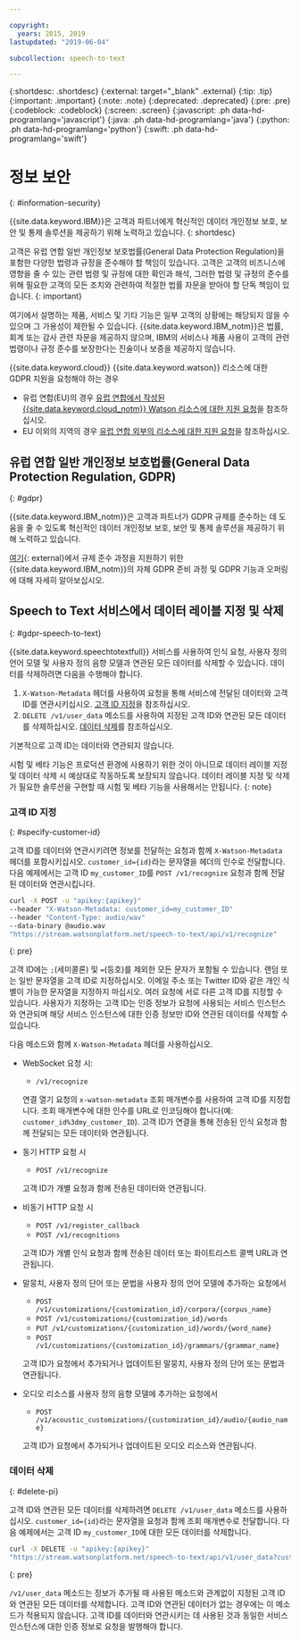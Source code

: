 ```yaml
---

copyright:
  years: 2015, 2019
lastupdated: "2019-06-04"

subcollection: speech-to-text

---
```


{:shortdesc: .shortdesc}
{:external: target="_blank" .external}
{:tip: .tip}
{:important: .important}
{:note: .note}
{:deprecated: .deprecated}
{:pre: .pre}
{:codeblock: .codeblock}
{:screen: .screen}
{:javascript: .ph data-hd-programlang='javascript'}
{:java: .ph data-hd-programlang='java'}
{:python: .ph data-hd-programlang='python'}
{:swift: .ph data-hd-programlang='swift'}

# 정보 보안
{: #information-security}

{{site.data.keyword.IBM}}은 고객과 파트너에게 혁신적인 데이터 개인정보 보호, 보안 및 통제 솔루션을 제공하기 위해 노력하고 있습니다.
{: shortdesc}

고객은 유럽 연합 일반 개인정보 보호법률(General Data Protection Regulation)을 포함한
다양한 법령과 규정을 준수해야 할 책임이 있습니다. 고객은 고객의 비즈니스에 영향을 줄 수 있는 관련 법령 및 규정에 대한 확인과 해석, 그러한 법령 및 규정의 준수를 위해 필요한 고객의 모든 조치와 관련하여 적절한 법률 자문을 받아야 할 단독 책임이 있습니다.
{: important}

여기에서 설명하는 제품, 서비스 및 기타 기능은 일부 고객의 상황에는 해당되지 않을 수 있으며 그 가용성이 제한될 수 있습니다. {{site.data.keyword.IBM_notm}}은 법률, 회계 또는 감사 관련 자문을 제공하지 않으며, IBM의 서비스나 제품 사용이 고객의 관련 법령이나 규정 준수를 보장한다는 진술이나 보증을 제공하지 않습니다.

{{site.data.keyword.cloud}} {{site.data.keyword.watson}} 리소스에 대한 GDPR 지원을 요청해야 하는 경우

-   유럽 연합(EU)의 경우 [유럽 연합에서 작성된 {{site.data.keyword.cloud_notm}} Watson 리소스에 대한 지원 요청](/docs/services/watson?topic=watson-gdpr-sar#request-EU)을 참조하십시오.
-   EU 이외의 지역의 경우 [유럽 연합 외부의 리소스에 대한 지원 요청](/docs/services/watson?topic=watson-gdpr-sar#request-non-EU)을 참조하십시오.

## 유럽 연합 일반 개인정보 보호법률(General Data Protection Regulation, GDPR)
{: #gdpr}

{{site.data.keyword.IBM_notm}}은 고객과 파트너가 GDPR 규제를 준수하는 데 도움을 줄 수 있도록 혁신적인 데이터 개인정보 보호, 보안 및 통제 솔루션을 제공하기 위해 노력하고 있습니다.

[여기](http://www.ibm.com/gdpr){: external}에서 규제 준수 과정을 지원하기 위한 {{site.data.keyword.IBM_notm}}의 자체 GDPR 준비 과정 및 GDPR 기능과 오퍼링에 대해 자세히 알아보십시오. 

## Speech to Text 서비스에서 데이터 레이블 지정 및 삭제
{: #gdpr-speech-to-text}

{{site.data.keyword.speechtotextfull}} 서비스를 사용하여 인식 요청, 사용자 정의 언어 모델 및 사용자 정의 음향 모델과 연관된 모든 데이터를 삭제할 수 있습니다. 데이터를 삭제하려면 다음을 수행해야 합니다.

1.  `X-Watson-Metadata` 헤더를 사용하여 요청을 통해 서비스에 전달된 데이터와 고객 ID를 연관시키십시오. [고객 ID 지정](#specify-customer-id)을 참조하십시오.
1.  `DELETE /v1/user_data` 메소드를 사용하여 지정된 고객 ID와 연관된 모든 데이터를 삭제하십시오. [데이터 삭제](#delete-pi)를 참조하십시오.

기본적으로 고객 ID는 데이터와 연관되지 않습니다.

시험 및 베타 기능은 프로덕션 환경에 사용하기 위한 것이 아니므로 데이터 레이블 지정 및 데이터 삭제 시 예상대로 작동하도록 보장되지 않습니다. 데이터 레이블 지정 및 삭제가 필요한 솔루션을 구현할 때 시험 및 베타 기능을 사용해서는 안됩니다.
{: note}

### 고객 ID 지정
{: #specify-customer-id}

고객 ID를 데이터와 연관시키려면 정보를 전달하는 요청과 함께 `X-Watson-Metadata` 헤더를 포함시키십시오. `customer_id={id}`라는 문자열을 헤더의 인수로 전달합니다. 다음 예제에서는 고객 ID `my_customer_ID`를 `POST /v1/recognize` 요청과 함께 전달된 데이터와 연관시킵니다.

```bash
curl -X POST -u "apikey:{apikey}"
--header "X-Watson-Metadata: customer_id=my_customer_ID"
--header "Content-Type: audio/wav"
--data-binary @audio.wav
"https://stream.watsonplatform.net/speech-to-text/api/v1/recognize"
```
{: pre}

고객 ID에는 `;`(세미콜론) 및 `=`(등호)를 제외한 모든 문자가 포함될 수 있습니다. 랜덤 또는 일반 문자열을 고객 ID로 지정하십시오. 이메일 주소 또는 Twitter ID와 같은 개인 식별이 가능한 문자열을 지정하지 마십시오. 여러 요청에 서로 다른 고객 ID를 지정할 수 있습니다. 사용자가 지정하는 고객 ID는 인증 정보가 요청에 사용되는 서비스 인스턴스와 연관되며 해당 서비스 인스턴스에 대한 인증 정보만 ID와 연관된 데이터를 삭제할 수 있습니다.

다음 메소드와 함께 `X-Watson-Metadata` 헤더를 사용하십시오.

-   WebSocket 요청 시:
    -   `/v1/recognize`

    연결 열기 요청의 `x-watson-metadata` 조회 매개변수를 사용하여 고객 ID를 지정합니다. 조회 매개변수에 대한 인수를 URL로 인코딩해야 합니다(예: `customer_id%3dmy_customer_ID`). 고객 ID가 연결을 통해 전송된 인식 요청과 함께 전달되는 모든 데이터와 연관됩니다.
-   동기 HTTP 요청 시
    -   `POST /v1/recognize`

    고객 ID가 개별 요청과 함께 전송된 데이터와 연관됩니다.
-   비동기 HTTP 요청 시
    -   `POST /v1/register_callback`
    -   `POST /v1/recognitions`

    고객 ID가 개별 인식 요청과 함께 전송된 데이터 또는 화이트리스트 콜백 URL과 연관됩니다.
-   말뭉치, 사용자 정의 단어 또는 문법을 사용자 정의 언어 모델에 추가하는 요청에서
    -   `POST /v1/customizations/{customization_id}/corpora/{corpus_name}`
    -   `POST /v1/customizations/{customization_id}/words`
    -   `PUT /v1/customizations/{customization_id}/words/{word_name}`
    -   `POST /v1/customizations/{customization_id}/grammars/{grammar_name}`

    고객 ID가 요청에서 추가되거나 업데이트된 말뭉치, 사용자 정의 단어 또는 문법과 연관됩니다.
-   오디오 리소스를 사용자 정의 음향 모델에 추가하는 요청에서
    -   `POST /v1/acoustic_customizations/{customization_id}/audio/{audio_name}`

    고객 ID가 요청에서 추가되거나 업데이트된 오디오 리소스와 연관됩니다.

### 데이터 삭제
{: #delete-pi}

고객 ID와 연관된 모든 데이터를 삭제하려면 `DELETE /v1/user_data` 메소드를 사용하십시오. `customer_id={id}`라는 문자열을 요청과 함께 조회 매개변수로 전달합니다. 다음 예제에서는 고객 ID `my_customer_ID`에 대한 모든 데이터를 삭제합니다.

```bash
curl -X DELETE -u "apikey:{apikey}"
"https://stream.watsonplatform.net/speech-to-text/api/v1/user_data?customer_id=my_customer_ID"
```
{: pre}

`/v1/user_data` 메소드는 정보가 추가될 때 사용된 메소드와 관계없이 지정된 고객 ID와 연관된 모든 데이터를 삭제합니다. 고객 ID와 연관된 데이터가 없는 경우에는 이 메소드가 적용되지 않습니다. 고객 ID를 데이터와 연관시키는 데 사용된 것과 동일한 서비스 인스턴스에 대한 인증 정보로 요청을 발행해야 합니다.
